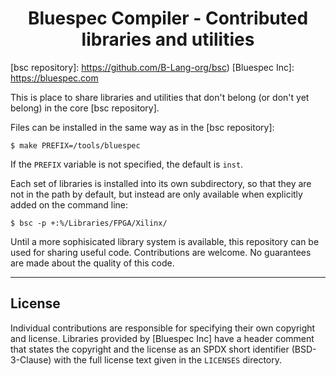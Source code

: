 <div class="title-block" style="text-align: center;" align="center">

# Bluespec Compiler - Contributed libraries and utilities

</div>

[bsc repository]: https://github.com/B-Lang-org/bsc) 
[Bluespec Inc]: https://bluespec.com

This is place to share libraries and utilities that don't belong
(or don't yet belong) in the core [bsc repository].

Files can be installed in the same way as in the [bsc repository]:

    $ make PREFIX=/tools/bluespec

If the `PREFIX` variable is not specified, the default is `inst`.

Each set of libraries is installed into its own subdirectory, so that
they are not in the path by default, but instead are only available
when explicitly added on the command line:

    $ bsc -p +:%/Libraries/FPGA/Xilinx/

Until a more sophisicated library system is available, this repository
can be used for sharing useful code.  Contributions are welcome.
No guarantees are made about the quality of this code.

---

## License

Individual contributions are responsible for specifying their own
copyright and license.  Libraries provided by [Bluespec Inc] have a
header comment that states the copyright and the license as an SPDX
short identifier (BSD-3-Clause) with the full license text given in
the `LICENSES` directory.

